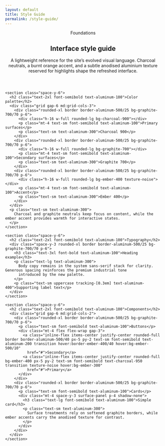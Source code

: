 ```yaml
---
layout: default
title: Style Guide
permalink: /style-guide/
---
```

<section class="bg-charcoal-900 py-16 text-aluminum-100">
  <div class="mx-auto flex max-w-5xl flex-col gap-12 px-6">
    <header class="space-y-4">
      <p class="text-sm font-semibold uppercase tracking-[0.3em] text-aluminum-400">Foundations</p>
      <h1 class="text-3xl font-bold text-aluminum-100 md:text-4xl">Interface style guide</h1>
      <p class="text-lg text-aluminum-300">
        A lightweight reference for the site’s evolved visual language. Charcoal neutrals, a burnt orange accent, and a subtle
        anodised aluminium texture reserved for highlights shape the refreshed interface.
      </p>
    </header>

    <section class="space-y-6">
      <h2 class="text-2xl font-semibold text-aluminum-100">Color palette</h2>
      <div class="grid gap-6 md:grid-cols-3">
        <div class="rounded-xl border border-aluminum-500/25 bg-graphite-700/70 p-6">
          <div class="h-16 w-full rounded-lg bg-charcoal-900"></div>
          <p class="mt-4 text-sm font-semibold text-aluminum-100">Primary surfaces</p>
          <p class="text-sm text-aluminum-300">Charcoal 900</p>
        </div>
        <div class="rounded-xl border border-aluminum-500/25 bg-graphite-700/70 p-6">
          <div class="h-16 w-full rounded-lg bg-graphite-700"></div>
          <p class="mt-4 text-sm font-semibold text-aluminum-100">Secondary surfaces</p>
          <p class="text-sm text-aluminum-300">Graphite 700</p>
        </div>
        <div class="rounded-xl border border-aluminum-500/25 bg-graphite-700/70 p-6">
          <div class="h-16 w-full rounded-lg bg-ember-400 texture-noise"></div>
          <p class="mt-4 text-sm font-semibold text-aluminum-100">Accent</p>
          <p class="text-sm text-aluminum-300">Ember 400</p>
        </div>
      </div>
      <p class="text-sm text-aluminum-300">
        Charcoal and graphite neutrals keep focus on content, while the ember accent provides warmth for interactive states.
      </p>
    </section>

    <section class="space-y-6">
      <h2 class="text-2xl font-semibold text-aluminum-100">Typography</h2>
      <div class="space-y-3 rounded-xl border border-aluminum-500/25 bg-graphite-700/70 p-6">
        <h3 class="text-3xl font-bold text-aluminum-100">Heading example</h3>
        <p class="text-lg text-aluminum-300">
          Body copy remains in the system sans-serif stack for clarity. Generous spacing reinforces the premium industrial tone
          introduced by the new palette.
        </p>
        <p class="text-sm uppercase tracking-[0.3em] text-aluminum-400">Supporting label text</p>
      </div>
    </section>

    <section class="space-y-6">
      <h2 class="text-2xl font-semibold text-aluminum-100">Components</h2>
      <div class="grid gap-6 md:grid-cols-2">
        <div class="rounded-xl border border-aluminum-500/25 bg-graphite-700/70 p-6">
          <p class="text-sm font-semibold text-aluminum-100">Buttons</p>
          <div class="mt-4 flex flex-wrap gap-3">
            <a class="inline-flex items-center justify-center rounded-full border border-aluminum-500/40 px-5 py-2 text-sm font-semibold text-aluminum-200 transition hover:border-ember-400/40 hover:bg-ember-500/10"
              href="#">Secondary</a>
            <a class="inline-flex items-center justify-center rounded-full bg-ember-400 px-5 py-2 text-sm font-semibold text-charcoal-950 transition texture-noise hover:bg-ember-300"
              href="#">Primary</a>
          </div>
        </div>
        <div class="rounded-xl border border-aluminum-500/25 bg-graphite-700/70 p-6">
          <p class="text-sm font-semibold text-aluminum-100">Cards</p>
          <div class="mt-4 space-y-3 surface-panel p-4 shadow-none">
            <h3 class="text-lg font-semibold text-aluminum-100">Simple card</h3>
            <p class="text-sm text-aluminum-300">
              Surface treatments rely on softened graphite borders, while ember accents carry the anodised texture for contrast.
            </p>
          </div>
        </div>
      </div>
    </section>
  </div>
</section>
